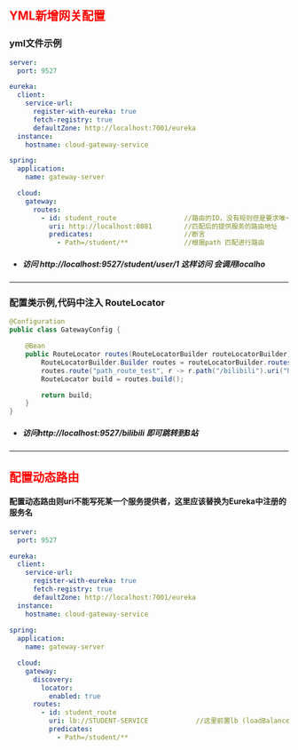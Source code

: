 ## <font color='red'>YML新增网关配置</font>



### yml文件示例

```yaml
server:
  port: 9527

eureka:
  client:
    service-url:
      register-with-eureka: true
      fetch-registry: true
      defaultZone: http://localhost:7001/eureka   
  instance:
    hostname: cloud-gateway-service

spring:
  application:
    name: gateway-server 				

  cloud:
    gateway:						
      routes:	
        - id: student_route					//路由的ID，没有规则但是要求唯一
          uri: http://localhost:8081		//匹配后的提供服务的路由地址
          predicates:						//断言
            - Path=/student/** 				//根据path 匹配进行路由
```

- ##### 访问 http://localhost:9527/student/user/1 这样访问 会调用localho



<hr>



### 配置类示例,代码中注入 RouteLocator

```java
@Configuration
public class GatewayConfig {

    @Bean
    public RouteLocator routes(RouteLocatorBuilder routeLocatorBuilder) {
        RouteLocatorBuilder.Builder routes = routeLocatorBuilder.routes();
        routes.route("path_route_test", r -> r.path("/bilibili").uri("https://www.bilibili.com/"));
        RouteLocator build = routes.build();

        return build;
    }
}

```

- ##### 访问http://localhost:9527/bilibili 即可跳转到B站





<hr>





## <font color='red'>配置动态路由</font>



#### 配置动态路由则uri不能写死某一个服务提供者，这里应该替换为Eureka中注册的服务名

```yaml
server:
  port: 9527

eureka:
  client:
    service-url:
      register-with-eureka: true
      fetch-registry: true
      defaultZone: http://localhost:7001/eureka
  instance:
    hostname: cloud-gateway-service
    
spring:
  application:
    name: gateway-server

  cloud:
    gateway:
      discovery:
        locator:
          enabled: true
      routes:
        - id: student_route
          uri: lb://STUDENT-SERVICE            //这里前置lb (loadBalanced ) 跟服务名，这样存在集群可以负载均衡
          predicates:
            - Path=/student/**

```

